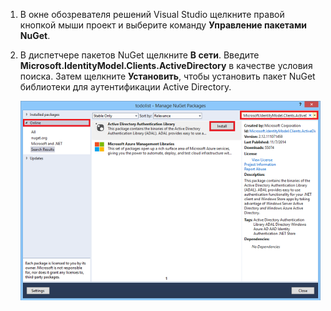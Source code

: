 ﻿1. В окне обозревателя решений Visual Studio щелкните правой кнопкой мыши проект и выберите команду **Управление пакетами NuGet**.

2. В диспетчере пакетов NuGet щелкните **В сети**. Введите **Microsoft.IdentityModel.Clients.ActiveDirectory** в качестве условия поиска. Затем щелкните **Установить**, чтобы установить пакет NuGet библиотеки для аутентификации Active Directory. 

   ![](./media/mobile-services-dotnet-adal-install-nuget/mobile-services-adal-nuget-package.png)

<!--HONumber=35.1-->
